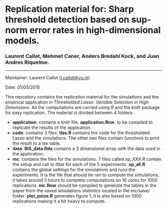 # Replication material for: Sharp threshold detection based on sup-norm error rates in high-dimensional models.
### Laurent Callot, Mehmet Caner, Anders Bredahl Kock, and Juan Andres Riquelme.


---

Maintainer: Laurent Callot (l.callot@vu.nl)

Date: 01/05/2015


This repository contains the replication material for the simulations and the empirical application in _Thresholded Lasso: Variable Selection in High Dimensions_. All the computations are carried using *R* and the *knitr* package for easy replication. The material is divided between 4 folders:

 - **application**: contains a *knitr* file, **application.Rnw**, to be compiled to replicate the results of the application. 
 - **code**: contains 3 files. **tlas.R** contains the code for the thresholded Lasso and the simulations. The other two files contain functions to print the result to a tex table. 
 - **data**: **BIS\_data.Rda** contains a 3 dimensional array with the data used in the application. 
 - **mc**: contains the files for the simulations. 7 files called *xp_XXX.R* contain the setup and call to *ttlas* for each of the 5 experiments. **xp_all.R** contains the global settings for the simulations and runs the experiments. It is the file that should be ran to compute the simulations, it takes around 3 hours to complete computations on 16 cores for 1000 replications. **mc.Rnw** should be compiled to generate the tables in the paper from the saved simulations statistics located in the mc/save/ folder. **plot_psize.R** generates figure 1, it is also based on 1000 replications making it a bit heavy to compute.